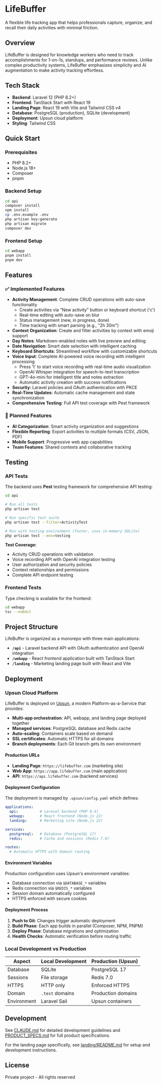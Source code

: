 # LifeBuffer

A flexible life tracking app that helps professionals capture, organize, and recall their daily activities with minimal friction.

## Overview

LifeBuffer is designed for knowledge workers who need to track accomplishments for 1-on-1s, standups, and performance reviews. Unlike complex productivity systems, LifeBuffer emphasizes simplicity and AI augmentation to make activity tracking effortless.

## Tech Stack

- **Backend**: Laravel 12 (PHP 8.2+)
- **Frontend**: TanStack Start with React 19
- **Landing Page**: React 19 with Vite and Tailwind CSS v4
- **Database**: PostgreSQL (production), SQLite (development)
- **Deployment**: Upsun cloud platform
- **Styling**: Tailwind CSS

## Quick Start

### Prerequisites

- PHP 8.2+
- Node.js 18+
- Composer
- pnpm

### Backend Setup

```bash
cd api
composer install
npm install
cp .env.example .env
php artisan key:generate
php artisan migrate
composer dev
```

### Frontend Setup

```bash
cd webapp
pnpm install
pnpm dev
```

## Features

### ✅ Implemented Features

- **Activity Management**: Complete CRUD operations with auto-save functionality
  - Create activities via "New activity" button or keyboard shortcut ('c')
  - Real-time editing with auto-save on blur
  - Status management (new, in progress, done)
  - Time tracking with smart parsing (e.g., "2h 30m")
- **Context Organization**: Create and filter activities by context with emoji support
- **Day Notes**: Markdown-enabled notes with live preview and editing
- **Date Navigation**: Smart date selection with intelligent caching
- **Keyboard Shortcuts**: Streamlined workflow with customizable shortcuts
- **Voice Input**: Complete AI-powered voice recording with intelligent processing
  - Press 't' to start voice recording with real-time audio visualization
  - OpenAI Whisper integration for speech-to-text transcription
  - GPT-4o-mini for intelligent title and notes extraction
  - Automatic activity creation with success notifications
- **Security**: Laravel policies and OAuth authentication with PKCE
- **Real-Time Updates**: Automatic cache management and state synchronization
- **Comprehensive Testing**: Full API test coverage with Pest framework

### 🚧 Planned Features

- **AI Categorization**: Smart activity organization and suggestions
- **Flexible Reporting**: Export activities to multiple formats (CSV, JSON, PDF)
- **Mobile Support**: Progressive web app capabilities
- **Team Features**: Shared contexts and collaborative tracking

## Testing

### API Tests

The backend uses **Pest** testing framework for comprehensive API testing:

```bash
cd api

# Run all tests
php artisan test

# Run specific test suite
php artisan test --filter=ActivityTest

# Run with testing environment (faster, uses in-memory SQLite)
php artisan test --env=testing
```

**Test Coverage:**
- Activity CRUD operations with validation
- Voice recording API with OpenAI integration testing
- User authorization and security policies
- Context relationships and permissions
- Complete API endpoint testing

### Frontend Tests

Type checking is available for the frontend:

```bash
cd webapp
tsc --noEmit
```

## Project Structure

LifeBuffer is organized as a monorepo with three main applications:

- **`/api`** - Laravel backend API with OAuth authentication and OpenAI integration
- **`/webapp`** - React frontend application built with TanStack Start
- **`/landing`** - Marketing landing page built with React and Vite

## Deployment

### Upsun Cloud Platform

LifeBuffer is deployed on [Upsun](https://upsun.com), a modern Platform-as-a-Service that provides:

- **Multi-app orchestration**: API, webapp, and landing page deployed together
- **Managed services**: PostgreSQL database and Redis cache
- **Auto-scaling**: Containers scale based on demand
- **SSL certificates**: Automatic HTTPS for all domains
- **Branch deployments**: Each Git branch gets its own environment

#### Production URLs
- **Landing Page**: `https://lifebuffer.com` (marketing site)
- **Web App**: `https://app.lifebuffer.com` (main application)
- **API**: `https://api.lifebuffer.com` (backend services)

#### Deployment Configuration

The deployment is managed by `.upsun/config.yaml` which defines:

```yaml
applications:
  api:          # Laravel backend (PHP 8.4)
  webapp:       # React frontend (Node.js 22)
  landing:      # Marketing site (Node.js 22)

services:
  postgresql:   # Database (PostgreSQL 17)
  redis:        # Cache and sessions (Redis 7.0)

routes:
  # Automatic HTTPS with domain routing
```

#### Environment Variables

Production configuration uses Upsun's environment variables:
- Database connection via `$DATABASE_*` variables
- Redis connection via `$REDIS_*` variables
- Session domain automatically configured
- HTTPS enforced with secure cookies

#### Deployment Process

1. **Push to Git**: Changes trigger automatic deployment
2. **Build Phase**: Each app builds in parallel (Composer, NPM, PNPM)
3. **Deploy Phase**: Database migrations and optimization
4. **Health Checks**: Automatic verification before routing traffic

### Local Development vs Production

| Aspect | Local Development | Production (Upsun) |
|--------|------------------|-------------------|
| Database | SQLite | PostgreSQL 17 |
| Sessions | File storage | Redis 7.0 |
| HTTPS | HTTP only | Enforced HTTPS |
| Domain | `.test` domains | Production domains |
| Environment | Laravel Sail | Upsun containers |

## Development

See [CLAUDE.md](./CLAUDE.md) for detailed development guidelines and [PRODUCT_SPECS.md](./PRODUCT_SPECS.md) for full product specifications.

For the landing page specifically, see [landing/README.md](./landing/README.md) for setup and development instructions.

## License

Private project - All rights reserved